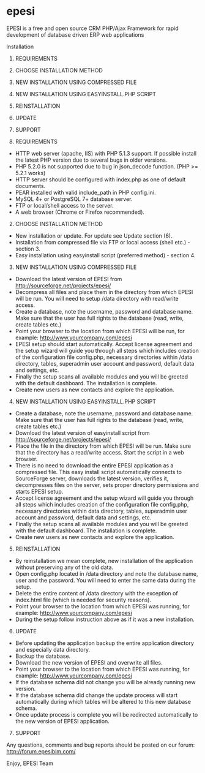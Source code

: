 epesi
=====

EPESI is a free and open source CRM PHP/Ajax Framework for rapid development of database driven ERP web applications

Installation

1.  REQUIREMENTS
2.	CHOOSE INSTALLATION METHOD
3.	NEW INSTALLATION USING COMPRESSED FILE
4.	NEW INSTALLATION USING EASYINSTALL.PHP SCRIPT
5.	REINSTALLATION
6.	UPDATE
7.	SUPPORT


1.	REQUIREMENTS

-	HTTP web server (apache, IIS) with PHP 5.1.3 support. If possible install the latest PHP version due to several bugs in older versions.
- PHP 5.2.0 is not supported due to bug in json_decode function. (PHP >= 5.2.1 works)
-	HTTP server should be configured with index.php as one of default documents.
-	PEAR installed with valid include_path in PHP config.ini.
-	MySQL 4+ or PostgreSQL 7+ database server.
-	FTP or local/shell access to the server.
-	A web browser (Chrome or Firefox recommended).

2.	CHOOSE INSTALLATION METHOD

-	New installation or update. For update see Update section (6).
-	Installation from compressed file via FTP or local access (shell etc.) - section 3.
-	Easy installation using easyinstall script (preferred method) - section 4.

3.	NEW INSTALLATION USING COMPRESSED FILE

-	Download the latest version of EPESI from http://sourceforge.net/projects/epesi/
-	Decompress all files and place them in the directory from which EPESI will be run. You will need to setup /data directory with read/write access.
-	Create a database, note the username, password and database name. Make sure that the user has full rights to the database (read, write, create tables etc.)
-	Point your browser to the location from which EPESI will be run, for example: http://www.yourcompany.com/epesi
-	EPESI setup should start automatically. Accept license agreement and the setup wizard will guide you through all steps which includes creation of the configuration file config.php, necessary directories within /data directory, tables, superadmin user account and password, default data and settings, etc.
-	Finally the setup scans all available modules and you will be greeted with the default dashboard. The installation is complete.
-	Create new users as new contacts and explore the application.
 
4.	NEW INSTALLATION USING EASYINSTALL.PHP SCRIPT

-	Create a database, note the username, password and database name. Make sure that the user has full rights to the database (read, write, create tables etc.)
-	Download the latest version of easyinstall script from http://sourceforge.net/projects/epesi/
-	Place the file in the directory from which EPESI will be run. Make sure that the directory has a read/write access. Start the script in a web browser.
-	There is no need to download the entire EPESI application as a compressed file. This easy install script automatically connects to SourceForge server, downloads the latest version, verifies it, decompresses files on the server, sets proper directory permissions and starts EPESI setup.
-	Accept license agreement and the setup wizard will guide you through all steps which includes creation of the configuration file config.php, necessary directories within data directory, tables, superadmin user account and password, default data and settings, etc.
-	Finally the setup scans all available modules and you will be greeted with the default dashboard. The installation is complete.
-	Create new users as new contacts and explore the application.

5.	REINSTALLATION

-	By reinstallation we mean complete, new installation of the application without preserving any of the old data. 
-	Open config.php located in /data directory and note the database name, user and the password. You will need to enter the same data during the setup.
-	Delete the entire content of /data directory with the exception of index.html file (which is needed for security reasons).
-	Point your browser to the location from which EPESI was running, for example: http://www.yourcompany.com/epesi
-	During the setup follow instruction above as if it was a new installation.

6.	UPDATE

-	Before updating the application backup the entire application directory and especially data directory.
-	Backup the database.
-	Download the new version of EPESI and overwrite all files.
-	Point your browser to the location from which EPESI was running, for example: http://www.yourcompany.com/epesi
-	If the database schema did not change you will be already running new version.
-	If the database schema did change the update process will start automatically during which tables will be altered to this new database schema.
-	Once update process is complete you will be redirected automatically to the new version of EPESI application.

7.	SUPPORT

Any questions, comments and bug reports should be posted on our forum: http://forum.epesibim.com/

Enjoy,
EPESI Team
